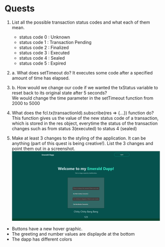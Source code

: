 # Quests
1. List all the possible transaction status codes and what each of them mean.
    - status code 0 : Unknown
    - status code 1 : Transaction Pending
    - status code 2 : Finalized
    - status code 3 : Executed
    - status code 4 : Sealed
    - status code 5 : Expired

2. a. What does setTimeout do?
    It executes some code after a specified amount of time has elapsed.

2. b. How would we change our code if we wanted the txStatus variable to reset back to its original state after 5 seconds?  
    We would change the time parameter in the setTimeout function from 2000 to 5000  

3. What does the fcl.tx(transactionId).subscribe(res => {...}) function do?  
  This function gives us the value of the new status code of a transaction, which is stored in the res object, everytime the status of the transaction changes such as     from status 3(executed) to status 4 (sealed)
  
4. Make at least 3 changes to the styling of the application. It can be anything (part of this quest is being creative!). List the 3 changes and point them out in a        screenshot.  
  ![](https://github.com/DarthNoobius/beginner-emerald-dapp-quests/blob/main/Chapter%205/Images/Day%205%20webpage.png)
+ Buttons have a new hover graphic.
+ The greeting and number values are displayde at the bottom
+ The dapp has different colors
